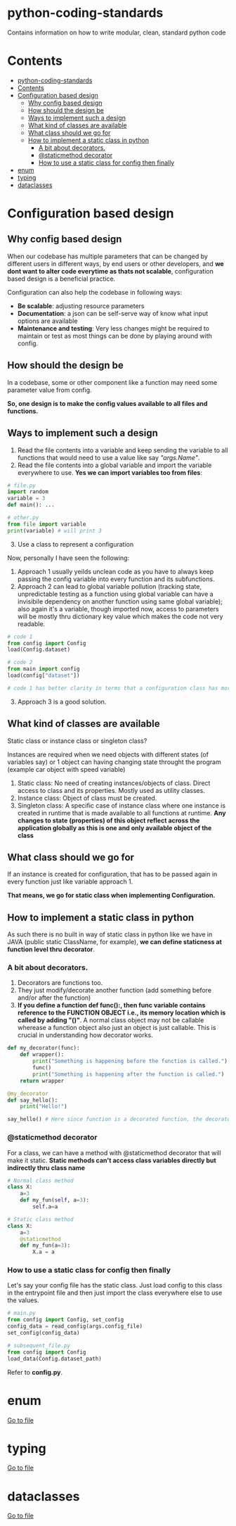 # python-coding-standards
Contains information on how to write modular, clean, standard python code

# Contents
- [python-coding-standards](#python-coding-standards)
- [Contents](#contents)
- [Configuration based design](#configuration-based-design)
  - [Why config based design](#why-config-based-design)
  - [How should the design be](#how-should-the-design-be)
  - [Ways to implement such a design](#ways-to-implement-such-a-design)
  - [What kind of classes are available](#what-kind-of-classes-are-available)
  - [What class should we go for](#what-class-should-we-go-for)
  - [How to implement a static class in python](#how-to-implement-a-static-class-in-python)
    - [A bit about decorators.](#a-bit-about-decorators)
    - [@staticmethod decorator](#staticmethod-decorator)
    - [How to use a static class for config then finally](#how-to-use-a-static-class-for-config-then-finally)
- [enum](#enum)
- [typing](#typing)
- [dataclasses](#dataclasses)


# Configuration based design

## Why config based design
When our codebase has multiple parameters that can be changed by different users in different ways, by end users or other developers, and **we dont want to alter code everytime as thats not scalable**, configuration based design is a beneficial practice.

Configuration can also help the codebase in following ways:
- **Be scalable**: adjusting resource parameters
- **Documentation**: a json can be self-serve way of know what input options are available
- **Maintenance and testing**: Very less changes might be required to maintain or test as most things can be done by playing around with config.

## How should the design be

In a codebase, some or other component like a function may need some parameter value from config.

**So, one design is to make the config values available to all files and functions.**

## Ways to implement such a design

1. Read the file contents into a variable and keep sending the variable to all functions that would need to use a value like say *"args.Name"*.
2. Read the file contents into a global variable and import the variable everywhere to use. **Yes we can import variables too from files**:
```python
# file.py
import random
variable = 3
def main(): ...

# other.py
from file import variable
print(variable) # will print 3
```
3. Use a class to represent a configuration

Now, personally I have seen the following:

1. Approach 1 usually yeilds unclean code as you have to always keep passing the config variable into every function and its subfunctions.
2. Approach 2 can lead to global variable pollution (tracking state, unpredictable testing as a function using global variable can have a invisibile dependency on another function using same global variable); also again it's a variable, though imported now, access to parameters will be mostly thru dictionary key value which makes the code not very readable.
```python
# code 1
from config import Config
load(Config.dataset)

# code 2
from main import config
load(config["dataset"])

# code 1 has better clarity in terms that a configuration class has more probability of having config related stuff than a simple config variable.
```
3. Approach 3 is a good solution.

## What kind of classes are available

Static class or instance class or singleton class?

Instances are required when we need objects with different states (of variables say) or 1 object can having changing state throught the program (example car object with speed variable)

1. Static class: No need of creating instances/objects of class. Direct access to class and its properties. Mostly used as utility classes.
2. Instance class: Object of class must be created.
3. Singleton class: A specific case of instance class where one instance is created in runtime that is made available to all functions at runtime. **Any changes to state (properties) of this object reflect across the application globally as this is one and only available object of the class**

## What class should we go for
If an instance is created for configuration, that has to be passed again in every function just like variable approach 1.

**That means, we go for static class when implementing Configuration.**

## How to implement a static class in python

As such there is no built in way of static class in python like we have in JAVA (public static ClassName, for example), **we can define staticness at function level thru decorator**.

### A bit about decorators.

1. Decorators are functions too.
2. They just modify/decorate another function (add something before and/or after the function)
3. **If you define a function def func():, then func variable contains reference to the FUNCTION OBJECT i.e., its memory location which is called by adding "()"**. A normal class object may not be callable wherease a function object also just an object is just callable. This is crucial in understanding how decorator works.

```python
def my_decorator(func):
    def wrapper():
        print("Something is happening before the function is called.")
        func()
        print("Something is happening after the function is called.")
    return wrapper

@my_decorator
def say_hello():
    print("Hello!")

say_hello() # Here since function is a decorated function, the decorator is called as "my_decorator(say_hello)()". It takes input the function object and outputs a function object.
```

### @staticmethod decorator
For a class, we can have a method with @staticmethod decorator that will make it static. **Static methods can't access class variables directly but indirectly thru class name**

```python
# Normal class method
class X:
    a=3
    def my_fun(self, a=3):
        self.a=a

# Static class method
class X:
    a=3
    @staticmethod
    def my_fun(a=3):
        X.a = a
```

### How to use a static class for config then finally

Let's say your config file has the static class. Just load config to this class in the entrypoint file and then just import the class everywhere else to use the values.
```python
# main.py
from config import Config, set_config
config_data = read_config(args.config_file)
set_config(config_data)

# subsequent_file.py
from config import Config
load_data(Config.dataset_path)
```

Refer to **config.py**.

# enum
[Go to file](enum.md)

# typing
[Go to file](typing.md)

# dataclasses
[Go to file](dataclasses.md)